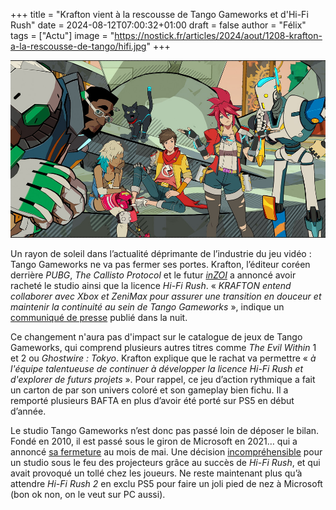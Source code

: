 +++
title = "Krafton vient à la rescousse de Tango Gameworks et d'Hi-Fi Rush"
date = 2024-08-12T07:00:32+01:00
draft = false
author = "Félix"
tags = ["Actu"]
image = "https://nostick.fr/articles/2024/aout/1208-krafton-a-la-rescousse-de-tango/hifi.jpg"
+++ 


![Hi-Fi Rush](hifi.jpg "Devinez qui est de retour ?")

Un rayon de soleil dans l’actualité déprimante de l’industrie du jeu vidéo : Tango Gameworks ne va pas fermer ses portes. Krafton, l’éditeur coréen derrière *PUBG*, *The Callisto Protocol* et le futur *[inZOI](https://nostickreloaded.substack.com/i/139360804/le-trailer-de-la-semaine)* a annoncé avoir racheté le studio ainsi que la licence *Hi-Fi Rush*. « *KRAFTON entend collaborer avec Xbox et ZeniMax pour assurer une transition en douceur et maintenir la continuité au sein de Tango Gameworks* », indique un [communiqué de presse](https://press.krafton.com/en-US/KRAFTON-Strengthens-Global-Presence-Through-Strategic-Integration-of-T) publié dans la nuit.

Ce changement n'aura pas d'impact sur le catalogue de jeux de Tango Gameworks, qui comprend plusieurs autres titres comme *The Evil Within* 1 et 2 ou *Ghostwire : Tokyo*. Krafton explique que le rachat va permettre « *à l'équipe talentueuse de continuer à développer la licence Hi-Fi Rush et d'explorer de futurs projets* ». Pour rappel, ce jeu d’action rythmique a fait un carton de par son univers coloré et son gameplay bien fichu. Il a remporté plusieurs BAFTA en plus d’avoir été porté sur PS5 en début d’année. 

Le studio Tango Gameworks n’est donc pas passé loin de déposer le bilan. Fondé en 2010, il est passé sous le giron de Microsoft en 2021… qui a annoncé [sa fermeture](https://nostick.fr/articles/2024/mai/0705-fin-de-partie-pour-arkane-austin-et-tango-gameworks/) au mois de mai. Une décision [incompréhensible](https://nostick.fr/articles/2024/mai/1105-semaine-du-jeu-video/#les-larmes-de-crocodile-de-xbox) pour un studio sous le feu des projecteurs grâce au succès de *Hi-Fi Rush*, et qui avait provoqué un tollé chez les joueurs. Ne reste maintenant plus qu’à attendre *Hi-Fi Rush 2* en exclu PS5 pour faire un joli pied de nez à Microsoft (bon ok non, on le veut sur PC aussi).